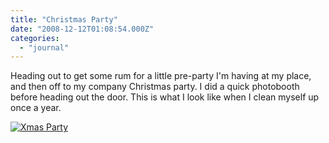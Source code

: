 ```yaml
---
title: "Christmas Party"
date: "2008-12-12T01:08:54.000Z"
categories: 
  - "journal"
---
```


Heading out to get some rum for a little pre-party I'm having at my place, and then off to my company Christmas party. I did a quick photobooth before heading out the door. This is what I look like when I clean myself up once a year.

[![Xmas Party](http://farm4.static.flickr.com/3063/3101655934_34032795e6.jpg?v=0)](http://flickr.com/photos/duanestorey/3101655934/)
